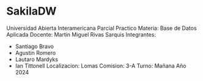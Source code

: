 # SakilaDW
Universidad Abierta Interamericana
Parcial Practico
Materia: Base de Datos Aplicada
Docente: Martin Miguel Rivas Sarquis
Integrantes: 
  - Santiago Bravo
  - Agustin Romero
  - Lautaro Mardyks
  - Ian Tittonell
Localizacion: Lomas
Comision: 3-A
Turno: Mañana
Año 2024

